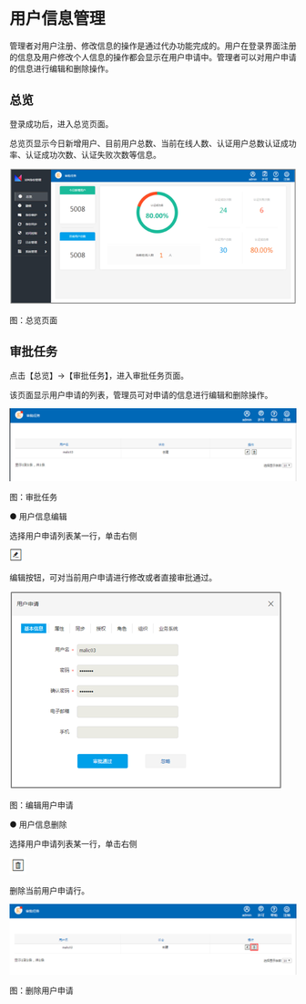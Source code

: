 # 用户信息管理

管理者对用户注册、修改信息的操作是通过代办功能完成的。用户在登录界面注册的信息及用户修改个人信息的操作都会显示在用户申请中。管理者可以对用户申请的信息进行编辑和删除操作。

## 总览

登录成功后，进入总览页面。

总览页显示今日新增用户、目前用户总数、当前在线人数、认证用户总数认证成功率、认证成功次数、认证失败次数等信息。

![](/articles/idm/3-/images/image4.png)

图：总览页面

## 审批任务

点击【总览】→【审批任务】，进入审批任务页面。

该页面显示用户申请的列表，管理员可对申请的信息进行编辑和删除操作。

![](/articles/idm/3-/images/image5.png)

图：审批任务

● 用户信息编辑

选择用户申请列表某一行，单击右侧

![](/articles/idm/3-/images/image6.png)

编辑按钮，可对当前用户申请进行修改或者直接审批通过。

![](/articles/idm/3-/images/image7.png)

图：编辑用户申请

● 用户信息删除

选择用户申请列表某一行，单击右侧

![](/articles/idm/3-/images/image8.png)

删除当前用户申请行。

![](/articles/idm/3-/images/image9.png)

图：删除用户申请



